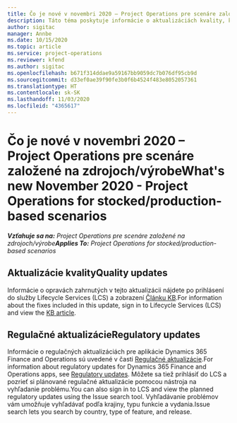 ```yaml
---
title: Čo je nové v novembri 2020 – Project Operations pre scenáre založené na zdrojoch/výrobe
description: Táto téma poskytuje informácie o aktualizáciách kvality, ktoré sú k dispozícii vo vydaní Project Operations z novembra 2020, pre scenáre založené na zdrojoch/výrobe.
author: sigitac
manager: Annbe
ms.date: 10/15/2020
ms.topic: article
ms.service: project-operations
ms.reviewer: kfend
ms.author: sigitac
ms.openlocfilehash: b671f314ddae9a59167bb9059dc7b076df95cb9d
ms.sourcegitcommit: d33ef0ae39f90fe3b0f6b4524f483e8052057361
ms.translationtype: HT
ms.contentlocale: sk-SK
ms.lasthandoff: 11/03/2020
ms.locfileid: "4365617"
---
```

# <a name="whats-new-november-2020---project-operations-for-stockedproduction-based-scenarios"></a><span data-ttu-id="71860-103">Čo je nové v novembri 2020 – Project Operations pre scenáre založené na zdrojoch/výrobe</span><span class="sxs-lookup"><span data-stu-id="71860-103">What's new November 2020 - Project Operations for stocked/production-based scenarios</span></span>

<span data-ttu-id="71860-104">_**Vzťahuje sa na:** Project Operations pre scenáre založené na zdrojoch/výrobe_</span><span class="sxs-lookup"><span data-stu-id="71860-104">_**Applies To:** Project Operations for stocked/production-based scenarios_</span></span>

## <a name="quality-updates"></a><span data-ttu-id="71860-105">Aktualizácie kvality</span><span class="sxs-lookup"><span data-stu-id="71860-105">Quality updates</span></span>

<span data-ttu-id="71860-106">Informácie o opravách zahrnutých v tejto aktualizácii nájdete po prihlásení do služby Lifecycle Services (LCS) a zobrazení [Článku KB](https://fix.lcs.dynamics.com/Issue/Details?bugId=488609&amp;dbType=3&amp;qc=8251e8e1d5e2386de850599926c1adc3fec8e2ba25308036d22cdfe0a1c28fc7).</span><span class="sxs-lookup"><span data-stu-id="71860-106">For information about the fixes included in this update, sign in to Lifecycle Services (LCS) and view the [KB article](https://fix.lcs.dynamics.com/Issue/Details?bugId=488609&amp;dbType=3&amp;qc=8251e8e1d5e2386de850599926c1adc3fec8e2ba25308036d22cdfe0a1c28fc7).</span></span>

## <a name="regulatory-updates"></a><span data-ttu-id="71860-107">Regulačné aktualizácie</span><span class="sxs-lookup"><span data-stu-id="71860-107">Regulatory updates</span></span>

<span data-ttu-id="71860-108">Informácie o regulačných aktualizáciách pre aplikácie Dynamics 365 Finance and Operations sú uvedené v časti [Regulačné aktualizácie](https://docs.microsoft.com/dynamics365/finance/localizations/regulatory-updates).</span><span class="sxs-lookup"><span data-stu-id="71860-108">For information about regulatory updates for Dynamics 365 Finance and Operations apps, see [Regulatory updates](https://docs.microsoft.com/dynamics365/finance/localizations/regulatory-updates).</span></span> <span data-ttu-id="71860-109">Môžete sa tiež prihlásiť do LCS a pozrieť si plánované regulačné aktualizácie pomocou nástroja na vyhľadanie problému.</span><span class="sxs-lookup"><span data-stu-id="71860-109">You can also sign in to LCS and view the planned regulatory updates using the Issue search tool.</span></span> <span data-ttu-id="71860-110">Vyhľadávanie problémov vám umožňuje vyhľadávať podľa krajiny, typu funkcie a vydania.</span><span class="sxs-lookup"><span data-stu-id="71860-110">Issue search lets you search by country, type of feature, and release.</span></span>
